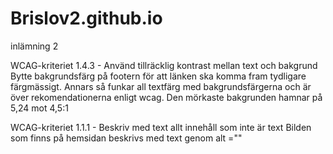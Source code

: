 # Brislov2.github.io
inlämning 2

WCAG-kriteriet 1.4.3 - Använd tillräcklig kontrast mellan text och bakgrund
Bytte bakgrundsfärg på footern för att länken ska komma fram tydligare färgmässigt. Annars så funkar all textfärg med bakgrundsfärgerna och är över rekomendationerna enligt wcag.
Den mörkaste bakgrunden hamnar på 5,24 mot 4,5:1


WCAG-kriteriet 1.1.1 - Beskriv med text allt innehåll som inte är text
Bilden som finns på hemsidan beskrivs med text genom alt =""

